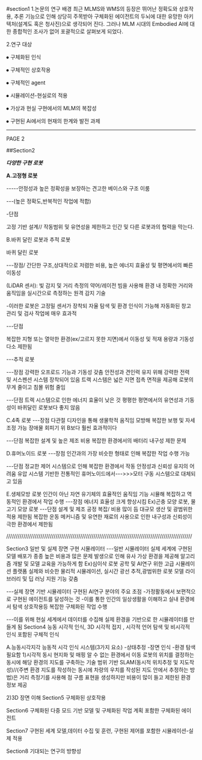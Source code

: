 #section1
1.논문의 연구 배경
최근 MLMS와 WMS의 등장은 뛰어난 정확도와 상호작용, 추론 기능으로 인해 상당히 주목받아 구체화된 에이전트의 두뇌에 대한 유망한 아키텍처(설계도 혹은 청사진)으로 생각되어 진다. 그러나 MLM 시대의 Embodied AI에 대한 종합적인 조사가 없어 포괄적으로 살펴보게 되었다.

2.연구 대상

⦁	구체화된 인식

⦁	구체적인 상호작용

⦁	구체적인 agent

⦁	시뮬레이션-현실로의 적용 

⦁	가상과 현실 구현에서의 MLM의 복잡성

⦁	구현된 Ai에서의 현재의 한계와 발전 과제

---------------------------------------
PAGE 2


##Section2

***다양한 구현 로봇***

**A.고정형 로봇**

-----안정성과 높은 정확성을 보장하는 견고한 베이스와 구조 이룸

---(높은 정확도,반복적인 작업에 적합)

-단점

고정 기반 설계// 작동범위 및 유연성을 제한하고 인간 및 다른 로봇과의 협력을 막는다.

B.바퀴 달린 로봇과 추적 로봇

바퀴 달린 로봇

---장점/ 간단한 구조,상대적으로 저렴한 비용, 높은 에너지 효율성 및 평면에서의 빠른 이동성

(LiDAR 센서): 빛 감지 및 거리 측정의 약어/레이전 빔을 사용해 환경 내 정확한 거리와 움직임을 실시간으로 측정하는 원격 감지 기술

-이러한 로봇은 고정밀 센서가 장착되 자율 탐색 및 환경 인식이 가능해 자동화된 창고 관리 및 검사 작업에 매우 효과적

---단점

복잡한 지형 또는 열악한 환경(ex/고르지 못한 지면)에서 이동성 및 적재 용량과 기동성 다소 제한됨

---추적 로봇

---장점
강력한 오프로드 기능과 기동성 갖춤
안전성과 견인력 유지 위해 강력한 전력 및 서스펜션 시스템 장착되어 있음
트랙 시스템은 넓은 지면 접촉 면적을 제공해 로봇의 무게 줄이고 침몰 위험 줄임

---단점
트렉 시스템으로 인한 에너지 효율이 낮은 것
평평한 평면에서의 유연성과 기동성이 바퀴달린 로봇보다 좋지 않음

C.4족 로봇
---장점
다관절 디자인을 통해 생물학적 움직임 모방해 복잡한 보행 및 자세 조정 가능
장애물 회피기 위 B보다 훨씬 효과적이다

---단점
복잡한 설계 및 높은 제조 비용
복잡한 환경에서의 배터리 내구성 제한 문제

D.휴머노이드 로봇
---장점
인간과의 가장 비슷한 형태로 인해 복잡한 작업 수행 가능

---단점
정교한 제어 시스템으로 인해 복잡한 환경에서 작동 안정성과 신뢰성 유지의 어려움
유압 시스템 기반한 전통적인 휴머노이드에서--->>>모터 구동 시스템으로 대체되고 있음

E.생체모방 로봇
인간이 아닌 자연 유기체의 효율적인 움직임 기능 시뮬해 복잡하고 역동적인 환경에서 작업 수행
---장점
에너지 효율성 크게 향상시킴
Ex)곤충 모양 로봇, 물고기 모양 로봇
---단점
설계 및 제조 공정 복잡/ 비용 많이 듬
대규모 생산 및 광범위한 적용 제한됨
복잡한 운동 메커니즘 및 유연한 재료의 사용으로 인한 내구성과 신뢰성이 극한 환경에서 제한됨

//////////////////////////////////////////////////////////////////////////////////////////////////

Section3
일반 및 실제 장면 구현 시뮬레이터
---일반 시뮬레이터
실제 세계에 구현된 모델 배포가 종종 높은 비용과 많은 문제 발생으로 인해 유사 가상 환경을 제공해 알고리즘 개발 및 모델 교육을 가능하게 함
Ex)심이삭
로봇 공학 및 AI연구 위한 고급 시뮬레이션 플랫폼
실제와 비슷한 물리적 시뮬레이션, 실시간 광선 추적,광범위한 로봇 모델 라이브러리 및 딥 러닝 지원 기능 갖춤


---실제 장면 기반 시뮬레이터
구현된 AI연구 분야의 주요 초점
-가정활동에서 보편적으로 구현된 에이전트를 달성하는 것
-이를 통한 인간의 일상생활을 이해하고 실내 환경에서 탐색 상호작용등 복잡한 구체화된 작업 수행

---이를 위해 현실 세계에서 데이터를 수집해 실제 환경을 기반으로 한 시뮬레이터를 만들게 됨
Section4
능동 시각적 인식, 3D 시각적 접지 , 시각적 언어 탐색 및 비시각적 인식 포함된 구체적 인식

A.능동시각지각
능동적 시각 인식 시스템(3가지 요소)
-상태추정
-장면 인식
-환경 탐색 
필요함
1)시각적 동시 현지화 및 매핑
알 수 없는 환경에서 이동 로봇의 위치를 결정하는 동시에 해당 환경의 지도를 구축하는 기술
범위 기반 SLAM(동시적 위치추정 및 지도작성)//(주변 환경 지도를 작성하는 동시에 차량의 우치를 작성된 지도 안에서 추정하는 방법)은 거리 측정기를 사용해 점 구름 표현을 생성하지만 비용이 많이 들고 제한된 환경 정보 제공



2)3D 장면 이해
Section5
구체화된 상호작용

Section6
구체화된 다중 모드 기반 모델 및 구체화된 작업 계획 포함한 구체화된 에이전트


Section7
구현된 세계 모델,데이터 수집 및 훈련, 구현된 제어를 포함한 시뮬레이션-실제 적용


Section8
기대되는 연구의 방향성
<!--stackedit_data:
eyJoaXN0b3J5IjpbLTM4NzM4MjI1NF19
-->